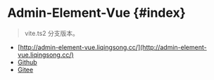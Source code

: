 # Admin-Element-Vue {#index}

> vite.ts2 分支版本。

- [http://admin-element-vue.liqingsong.cc/](http://admin-element-vue.liqingsong.cc/)
- [Github](https://github.com/lqsong/admin-element-vue)
- [Gitee](https://gitee.com/lqsong/admin-element-vue)
